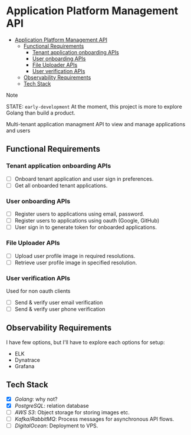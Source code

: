 # Application Platform Management API

- [Application Platform Management API](#application-platform-management-api)
  - [Functional Requirements](#functional-requirements)
    - [Tenant application onboarding APIs](#tenant-application-onboarding-apis)
    - [User onboarding APIs](#user-onboarding-apis)
    - [File Uploader APIs](#file-uploader-apis)
    - [User verification APIs](#user-verification-apis)
  - [Observability Requirements](#observability-requirements)
  - [Tech Stack](#tech-stack)

> [!NOTE]
> STATE: `early-development`
> At the moment, this project is more to explore Golang than build a product.

Multi-tenant application managment API to view and manage applications and users

## Functional Requirements

### Tenant application onboarding APIs

- [ ] Onboard tenant application and user sign in preferences.
- [ ] Get all onboarded tenant applications.

### User onboarding APIs

- [ ] Register users to applications using email, password.
- [ ] Register users to applications using oauth (Google, GitHub)
- [ ] User sign in to generate token for onboarded applications.

### File Uploader APIs

- [ ] Upload user profile image in required resolutions.
- [ ] Retrieve user profile image in specified resolution.

### User verification APIs

Used for non oauth clients

- [ ] Send & verify user email verification
- [ ] Send & verify user phone verification

## Observability Requirements

I have few options, but I'll have to explore each options for setup:

- ELK
- Dynatrace
- Grafana

## Tech Stack

- [x] _Golang_: why not?
- [x] _PostgreSQL_: relation database
- [ ] _AWS S3_: Object storage for storing images etc.
- [ ] _Kafka_/_RabbitMQ_: Process messages for asynchronous API flows.
- [ ] _DigitalOcean_: Deployment to VPS.

